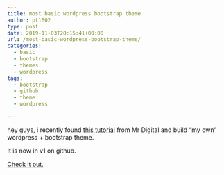 ```yaml
---
title: most basic wordpress bootstrap theme
author: pt1602
type: post
date: 2019-11-03T20:15:41+00:00
url: /most-basic-wordpress-bootstrap-theme/
categories:
  - basic
  - bootstrap
  - themes
  - wordpress
tags:
  - bootstrap
  - github
  - theme
  - wordpress

---
```

hey guys, i recently found <a href="https://www.youtube.com/watch?v=pFMgAWkrk8o" target="_blank" rel="noopener noreferrer">this tutorial</a> from Mr Digital and build &#8220;my own&#8221; wordpress + bootstrap theme.

It is now in v1 on github.

<a href="https://github.com/pt1602/most-basic-wordpress-bootstrap-theme" target="_blank" rel="noopener noreferrer">Check it out.</a>